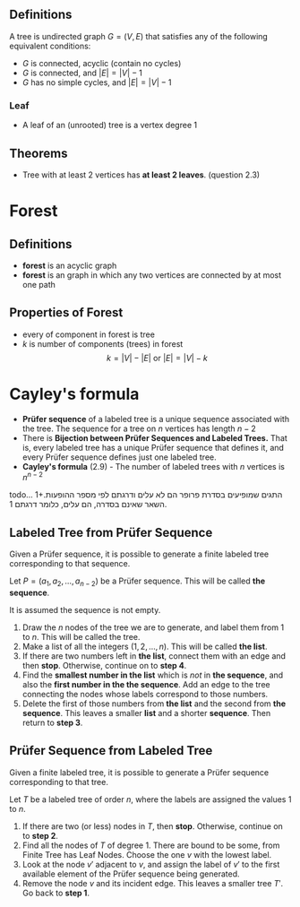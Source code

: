 ## Definitions
A tree is undirected graph $G=(V,E)$ that satisfies any of the following equivalent conditions:
- $G$ is connected, acyclic (contain no cycles)
- $G$ is connected, and $|E|=|V|-1$
- $G$ has no simple cycles, and $|E|=|V|-1$

### Leaf
- A leaf of an (unrooted) tree is a vertex degree 1

## Theorems
- Tree with at least 2 vertices has **at least 2 leaves**. (question 2.3)

# Forest

## Definitions
- **forest** is an acyclic graph
- **forest** is an graph in which any two vertices are connected by at most one path

## Properties of Forest
- every of component in forest is tree
- $k$ is number of components (trees) in forest
$$k=|V|-|E| \text{ or } |E|=|V|-k$$

# Cayley's formula

- **Prüfer sequence** of a labeled tree is a unique sequence associated with the tree. The sequence for a tree on $n$ vertices has length $n−2$
- There is **Bijection between Prüfer Sequences and Labeled Trees.** That is, every labeled tree has a unique Prüfer sequence that defines it, and every Prüfer sequence defines just one labeled tree. 
- **Cayley's formula** (2.9) - The number of labeled trees with $n$ vertices is $n^{n−2}$

todo...
1+התגים שמופיעים בסדרת פרופר הם לא עלים ודרגתם לפי מספר ההופעות.
השאר שאינם בסדרה, הם עלים, כלומר דרגתם 1.


## Labeled Tree from Prüfer Sequence
Given a Prüfer sequence, it is possible to generate a finite labeled tree corresponding to that sequence.

Let $P=(a_1,a_2,\ldots,a_{n−2})$ be a Prüfer sequence. This will be called **the sequence**.

It is assumed the sequence is not empty.

1. Draw the $n$ nodes of the tree we are to generate, and label them from $1$ to $n$. This will be called the tree.
2. Make a list of all the integers $(1,2,…,n)$. This will be called **the list**.
3. If there are two numbers left in **the list**, connect them with an edge and then **stop**. Otherwise, continue on to **step 4**.
4. Find the **smallest number in the list** which is *not* in **the sequence**, and also the **first number in the the sequence**. Add an edge to the tree connecting the nodes whose labels correspond to those numbers.
5. Delete the first of those numbers from **the list** and the second from **the sequence**. This leaves a smaller **list** and a shorter **sequence**. Then return to **step 3**.


## Prüfer Sequence from Labeled Tree
Given a finite labeled tree, it is possible to generate a Prüfer sequence corresponding to that tree.

Let $T$ be a labeled tree of order $n$, where the labels are assigned the values $1$ to $n$.

1. If there are two (or less) nodes in $T$, then **stop**. Otherwise, continue on to **step 2**.
2. Find all the nodes of $T$ of degree $1$. There are bound to be some, from Finite Tree has Leaf Nodes. Choose the one $v$ with the lowest label.
3. Look at the node $v'$ adjacent to $v$, and assign the label of $v'$ to the first available element of the Prüfer sequence being generated.
4. Remove the node $v$ and its incident edge. This leaves a smaller tree $T'$. Go back to **step 1**.

